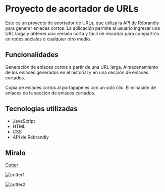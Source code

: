 # Proyecto de acortador de URLs

Este es un proyecto de acortador de URLs, que utiliza la API de Rebrandly para generar enlaces cortos. La aplicación permite al usuario ingresar una URL larga y obtener una versión corta y fácil de recordar para compartirla en redes sociales o cualquier otro medio.

## Funcionalidades

Generación de enlaces cortos a partir de una URL larga.
Almacenamiento de los enlaces generados en el historial y en una sección de enlaces cortados.

Copia de enlaces cortos al portapapeles con un solo clic.
Eliminación de enlaces de la sección de enlaces cortados.

## Tecnologías utilizadas

- JavaScript
- HTML
- CSS
- API de Rebrandly

## Miralo

[Cutter](https://pablo1591moreno.github.io/urlCutter/)

![cutter1](https://user-images.githubusercontent.com/95658189/221631332-ef871857-cfc1-4614-bb6e-be1f0f401a7b.jpg)

![cutter2](https://user-images.githubusercontent.com/95658189/221631367-df1fa8fb-c52b-43e9-9b1c-e0c54744f2bf.jpg)
